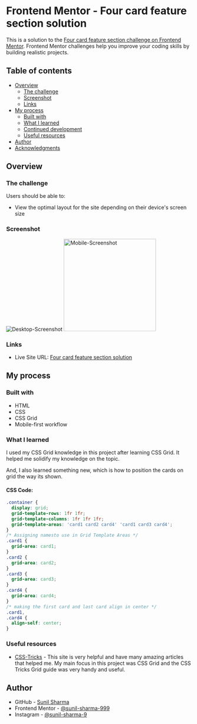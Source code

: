# Frontend Mentor - Four card feature section solution

This is a solution to the [Four card feature section challenge on Frontend Mentor](https://www.frontendmentor.io/challenges/four-card-feature-section-weK1eFYK). Frontend Mentor challenges help you improve your coding skills by building realistic projects.

## Table of contents

- [Overview](#overview)
  - [The challenge](#the-challenge)
  - [Screenshot](#screenshot)
  - [Links](#links)
- [My process](#my-process)
  - [Built with](#built-with)
  - [What I learned](#what-i-learned)
  - [Continued development](#continued-development)
  - [Useful resources](#useful-resources)
- [Author](#author)
- [Acknowledgments](#acknowledgments)

## Overview

### The challenge

Users should be able to:

- View the optimal layout for the site depending on their device's screen size

### Screenshot

![Desktop-Screenshot](./screenshot/screenshot-desktop.png)
<img src="./screenshot/screenshot-mobile.png" alt="Mobile-Screenshot" width="250px">

### Links

- Live Site URL: [Four card feature section solution](https://your-live-site-url.com)

## My process

### Built with

- HTML
- CSS
- CSS Grid
- Mobile-first workflow

### What I learned

I used my CSS Grid knowledge in this project after learning CSS Grid. It helped me solidify my knowledge on the topic.

And, I also learned something new, which is how to position the cards on grid the way its shown.

#### CSS Code:

```css
.container {
  display: grid;
  grid-template-rows: 1fr 1fr;
  grid-template-columns: 1fr 1fr 1fr;
  grid-template-areas: 'card1 card2 card4' 'card1 card3 card4';
}
/* Assigning namesto use in Grid Template Areas */
.card1 {
  grid-area: card1;
}
.card2 {
  grid-area: card2;
}
.card3 {
  grid-area: card3;
}
.card4 {
  grid-area: card4;
}
/* making the first card and last card align in center */
.card1,
.card4 {
  align-self: center;
}
```

### Useful resources

- [CSS-Tricks](https://css-tricks.com/) - This site is very helpful and have many amazing articles that helped me. My main focus in this project was CSS Grid and the CSS Tricks Grid guide was very handy and useful.

## Author

- GitHub - [Sunil Sharma](https://www.your-site.com)
- Frontend Mentor - [@sunil-sharma-999](https://www.frontendmentor.io/profile/sunil-sharma-999)
- Instagram - [@sunil-sharma-9](https://www.instagram.com/sunil.sharma.9)
